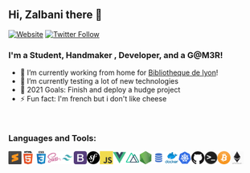 ## Hi, Zalbani there 👋

[![Website](https://img.shields.io/website?label=zalbani.dev&logo=personal-website&style=for-the-badge&url=https%3A%2F%2Fzalbani.dev%2F)][website]
[![Twitter Follow](https://img.shields.io/twitter/follow/AlbanPierson_?color=%231DA1F2&logo=twitter&style=for-the-badge)][twitter]


### I'm a Student, Handmaker , Developer, and a G@M3R!
- 🔭 I’m currently working from home for [Bibliotheque de lyon](https://github.com/Bibliotheque-Lyon)!
- 🌱 I’m currently testing a lot of new technologies
- 🥅 2021 Goals: Finish and deploy a hudge project
- ⚡ Fun fact: I'm french but i don't like cheese
<!-- - 👯 I’m looking to collaborator to create amazing website -->


<br />

### Languages and Tools:

<img align="left" alt="Sublime text" width="26px" src="https://raw.githubusercontent.com/github/explore/80688e429a7d4ef2fca1e82350fe8e3517d3494d/topics/sublime-text/sublime-text.png" />
<img align="left" alt="HTML5" width="26px" src="https://raw.githubusercontent.com/github/explore/80688e429a7d4ef2fca1e82350fe8e3517d3494d/topics/html/html.png" />
<img align="left" alt="CSS3" width="26px" src="https://raw.githubusercontent.com/github/explore/80688e429a7d4ef2fca1e82350fe8e3517d3494d/topics/css/css.png" />
<img align="left" alt="Sass" width="26px" src="https://raw.githubusercontent.com/github/explore/80688e429a7d4ef2fca1e82350fe8e3517d3494d/topics/sass/sass.png" />
<img align="left" alt="Tailwind" width="26px" src="https://raw.githubusercontent.com/github/explore/882462b8ecc337fd9c9b2572bc463a1cbc88fb6a/topics/tailwind/tailwind.png" />
<img align="left" alt="Bootstrap" width="26px" src="https://raw.githubusercontent.com/github/explore/80688e429a7d4ef2fca1e82350fe8e3517d3494d/topics/bootstrap/bootstrap.png" />
<img align="left" alt="symfony" width="26px" src="https://raw.githubusercontent.com/github/explore/d0c5a5e31e1776ad62379ef5f6b703bcf107d3a3/topics/symfony/symfony.png" />

<img align="left" alt="JavaScript" width="26px" src="https://raw.githubusercontent.com/github/explore/80688e429a7d4ef2fca1e82350fe8e3517d3494d/topics/javascript/javascript.png" />
<!-- <img align="left" alt="React" width="26px" src="https://raw.githubusercontent.com/github/explore/80688e429a7d4ef2fca1e82350fe8e3517d3494d/topics/react/react.png" /> -->
<img align="left" alt="Vue" width="26px" src="https://raw.githubusercontent.com/github/explore/80688e429a7d4ef2fca1e82350fe8e3517d3494d/topics/vue/vue.png" />
<img align="left" alt="Nuxt" width="26px" src="https://raw.githubusercontent.com/github/explore/37f1f9609f5c48a47f4d9c1a916fc2069fd0141c/topics/nuxt/nuxt.png" />

<img align="left" alt="Node.js" width="26px" src="https://raw.githubusercontent.com/github/explore/80688e429a7d4ef2fca1e82350fe8e3517d3494d/topics/nodejs/nodejs.png" />
<!-- <img align="left" alt="Deno" width="26px" src="https://raw.githubusercontent.com/github/explore/361e2821e2dea67711cde99c9c40ed357061cf27/topics/deno/deno.png" /> -->
<!-- <img align="left" alt="Kotlin" width="26px" src="https://raw.githubusercontent.com/github/explore/80688e429a7d4ef2fca1e82350fe8e3517d3494d/topics/kotlin/kotlin.png" /> -->
<img align="left" alt="SQL" width="26px" src="https://raw.githubusercontent.com/github/explore/80688e429a7d4ef2fca1e82350fe8e3517d3494d/topics/sql/sql.png" />

<img align="left" alt="Docker" width="26px" src="https://raw.githubusercontent.com/github/explore/80688e429a7d4ef2fca1e82350fe8e3517d3494d/topics/docker/docker.png" />
<img align="left" alt="Kubernetes" width="26px" src="https://raw.githubusercontent.com/github/explore/80688e429a7d4ef2fca1e82350fe8e3517d3494d/topics/kubernetes/kubernetes.png" />


<img align="left" alt="GitHub" width="26px" src="https://raw.githubusercontent.com/github/explore/78df643247d429f6cc873026c0622819ad797942/topics/github/github.png" />
<img align="left" alt="Terminal" width="26px" src="https://raw.githubusercontent.com/github/explore/80688e429a7d4ef2fca1e82350fe8e3517d3494d/topics/terminal/terminal.png" />
<img align="left" alt="Bitcoin" width="26px" src="https://raw.githubusercontent.com/github/explore/80688e429a7d4ef2fca1e82350fe8e3517d3494d/topics/bitcoin/bitcoin.png" />
<img align="left" alt="Ethereum" width="26px" src="https://raw.githubusercontent.com/github/explore/80688e429a7d4ef2fca1e82350fe8e3517d3494d/topics/ethereum/ethereum.png" />



<br/><br/><br/>

<!--
<details>
    <summary>🚀 Important Repos</summary>
    <a href="https://github.com/Zalbani/Templates">
      <img align="left" src="https://github-readme-stats.vercel.app/api/pin/?username=Zalbani&repo=Templates" />
    </a>
    <a href="https://github.com/Zalbani/Nuxt-Portfolio">
      <img align="left" src="https://github-readme-stats.vercel.app/api/pin/?username=Zalbani&repo=Nuxt-Portfolio" />
    </a>
</details>
<details>
    <summary>👀 Github Stats</summary>
    <img align="left" alt="Zalbani's top language Stats" src="https://github-readme-stats.vercel.app/api/top-langs/?username=Zalbani&layout=compact" />
    <br/>
    <img align="left" alt="Zalbani's top language Stats" src="https://github-readme-stats.vercel.app/api?username=Zalbani&show_icons=true&layout=compact" />
</details>
-->


[website]: https://www.zalbani.dev/
[twitter]: https://twitter.com/AlbanPierson_
[linkedin]: https://www.linkedin.com/in/alban-pierson-853242140/
